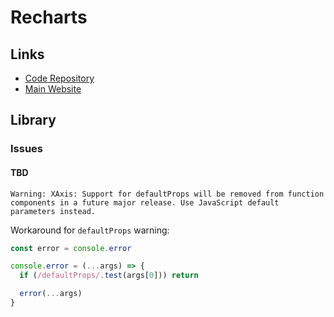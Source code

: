 # Recharts

## Links

- [Code Repository](https://github.com/recharts/recharts)
- [Main Website](https://recharts.org)

## Library

### Issues

#### TBD

```log
Warning: XAxis: Support for defaultProps will be removed from function components in a future major release. Use JavaScript default parameters instead.
```

<!--
https://github.com/recharts/recharts/issues/3615
-->

Workaround for `defaultProps` warning:

```ts
const error = console.error

console.error = (...args) => {
  if (/defaultProps/.test(args[0])) return

  error(...args)
}
```

